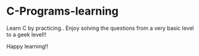 # C-Programs-learning
  Learn C by practicing.. 
  Enjoy solving the questions
  from a very basic level to a geek level!! 
   

  Happy learning!! 
